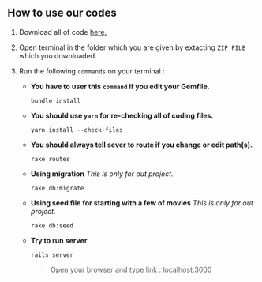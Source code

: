 ## How to use our codes

1. Download all of code [here.](https://github.com/RyuKoki/myrottenpotatoes/archive/refs/heads/main.zip)

2. Open terminal in the folder which you are given by extacting `ZIP FILE` which you downloaded.

3. Run the following `commands` on your terminal : 
	- __You have to user this `command` if you edit your Gemfile.__
		```
		bundle install
		
		```
	- __You should use `yarn` for re-checking all of coding files.__
		```
		yarn install --check-files
		```
	- __You should always tell sever to route if you change or edit path(s).__
		```
		rake routes
		
		```
	- __Using migration__ *This is only for out project.*
		```
		rake db:migrate
		
		```
	- __Using seed file for starting with a few of movies__ *This is only for out project.*
		```
		rake db:seed
		
		```
	- __Try to run server__
		```
		rails server
		```
		> Open your browser and type link : localhost:3000
